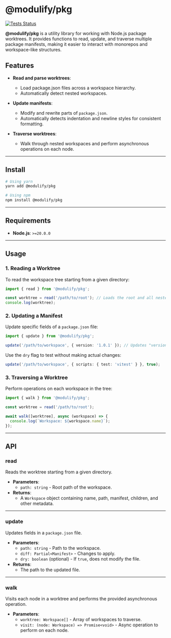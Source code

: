 # @modulify/pkg

[![Tests Status](https://github.com/modulify/pkg/actions/workflows/tests.yml/badge.svg)](https://github.com/modulify/pkg/actions)

**@modulify/pkg** is a utility library for working with Node.js package worktrees. It provides functions to read, update, and traverse multiple package manifests, making it easier to interact with monorepos and workspace-like structures.

## Features

- **Read and parse worktrees**:
    - Load package.json files across a workspace hierarchy.
    - Automatically detect nested workspaces.

- **Update manifests**:
    - Modify and rewrite parts of `package.json`.
    - Automatically detects indentation and newline styles for consistent formatting.

- **Traverse worktrees**:
    - Walk through nested workspaces and perform asynchronous operations on each node.

---

## Install

```bash
# Using yarn
yarn add @modulify/pkg

# Using npm
npm install @modulify/pkg
```

---

## Requirements

- **Node.js**: `>=20.0.0`

---

## Usage

### 1. Reading a Worktree

To read the workspace tree starting from a given directory:

```typescript
import { read } from '@modulify/pkg';

const worktree = read('/path/to/root'); // Loads the root and all nested workspaces
console.log(worktree);
```

### 2. Updating a Manifest

Update specific fields of a `package.json` file:

```typescript
import { update } from '@modulify/pkg';

update('/path/to/workspace', { version: '1.0.1' }); // Updates "version" field in package.json
```

Use the `dry` flag to test without making actual changes:

```typescript
update('/path/to/workspace', { scripts: { test: 'vitest' } }, true);
```

### 3. Traversing a Worktree

Perform operations on each workspace in the tree:

```typescript
import { walk } from '@modulify/pkg';

const worktree = read('/path/to/root');

await walk([worktree], async (workspace) => {
  console.log(`Workspace: ${workspace.name}`);
});
```

---

## API

### **read**

Reads the worktree starting from a given directory.

- **Parameters**:
    - `path: string` - Root path of the workspace.
- **Returns**:
    - A `Workspace` object containing name, path, manifest, children, and other metadata.

---

### **update**

Updates fields in a `package.json` file.

- **Parameters**:
    - `path: string` - Path to the workspace.
    - `diff: Partial<Manifest>` - Changes to apply.
    - `dry: boolean` (optional) - If `true`, does not modify the file.
- **Returns**:
    - The path to the updated file.

---

### **walk**

Visits each node in a worktree and performs the provided asynchronous operation.

- **Parameters**:
    - `worktree: Workspace[]` - Array of workspaces to traverse.
    - `visit: (node: Workspace) => Promise<void>` - Async operation to perform on each node.

